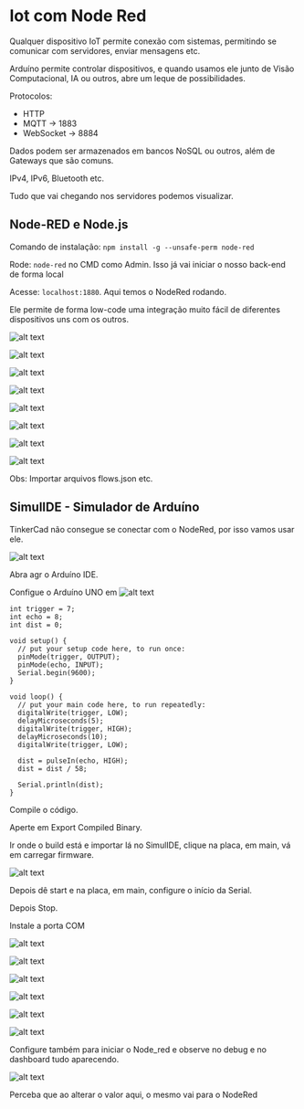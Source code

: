 # Iot com Node Red
Qualquer dispositivo IoT permite conexão com sistemas, permitindo se comunicar com servidores, enviar mensagens etc.  
  
Arduíno permite controlar dispositivos, e quando usamos ele junto de Visão Computacional, IA ou outros, abre um leque de possibilidades.  
  
Protocolos:
* HTTP
* MQTT -> 1883
* WebSocket -> 8884
  
Dados podem ser armazenados em bancos NoSQL ou outros, além de Gateways que são comuns.  
  
IPv4, IPv6, Bluetooth etc.  
  
Tudo que vai chegando nos servidores podemos visualizar.  
  
## Node-RED e Node.js

Comando de instalação: `npm install -g --unsafe-perm node-red`  
  
Rode: `node-red` no CMD como Admin. Isso já vai iniciar o nosso back-end de forma local
  
Acesse: `localhost:1880`. Aqui temos o NodeRed rodando.
  
Ele permite de forma low-code uma integração muito fácil de diferentes dispositivos uns com os outros.  

![alt text](img_teste.png)

![alt text](img_teste_http.png)

![alt text](img_teste_json.png)

![alt text](img_teste_change.png)

![alt text](img_teste_dashboard.png)

![alt text](img_dashboard.png)

![alt text](img_dashboard_view.png)

![alt text](img_export_flow)

Obs: Importar arquivos flows.json etc.  

## SimulIDE - Simulador de Arduíno
TinkerCad não consegue se conectar com o NodeRed, por isso vamos usar ele.  
  
![alt text](img_simulide.png)
  
Abra agr o Arduíno IDE.  

Configue o Arduíno UNO em ![alt text](img_arduinoIDE.png)

```
int trigger = 7;
int echo = 8;
int dist = 0;

void setup() {
  // put your setup code here, to run once:
  pinMode(trigger, OUTPUT);
  pinMode(echo, INPUT);
  Serial.begin(9600);
}

void loop() {
  // put your main code here, to run repeatedly:
  digitalWrite(trigger, LOW);
  delayMicroseconds(5);
  digitalWrite(trigger, HIGH);
  delayMicroseconds(10);
  digitalWrite(trigger, LOW);
  
  dist = pulseIn(echo, HIGH);
  dist = dist / 58;

  Serial.println(dist);
}
```
  
Compile o código.  
  
Aperte em Export Compiled Binary.  
  
Ir onde o build está e importar lá no SimulIDE, clique na placa, em main, vá em carregar firmware.

![alt text](import_binary.png)

Depois dê start e na placa, em main, configure o início da Serial.  
  
Depois Stop.  
  
Instale a porta COM

![alt text](config_com.png)

![alt text](img_config_com)

![alt text](ext_serial.png)

![alt text](com_node_red.png)

![alt text](com_nore_red_1.png)

![alt text](iniciando_tudo)

Configure também para iniciar o Node_red e observe no debug e no dashboard tudo aparecendo.  
  
![alt text](alterando_voltagem)

Perceba que ao alterar o valor aqui, o mesmo vai para o NodeRed